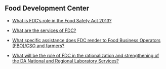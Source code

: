 ## Food Development Center


 - [What is FDC’s role in the Food Safety Act 2013?](/food-development-center/what-is-fdc's-role-in-the-food-safety-act-2013)
    
 - [What are the services of FDC?](/food-development-center/what-are-the-services-of-fdc)
    
 - [What specific assistance does FDC render to Food Business Operators (FBO)/CSO and farmers?](/food-development-center/what-specific-assistance-does-fdc-render-to-food-business-operators-(fbo)cso-and-farmers)
    
 - [What will be the role of FDC in the rationalization and strengthening of the DA National and Regional Laboratory Services?](/food-development-center/what-will-be-the-role-of-fdc-in-the-rationalization-and-strengthening-of-the-da-national-and-regiona)
    
